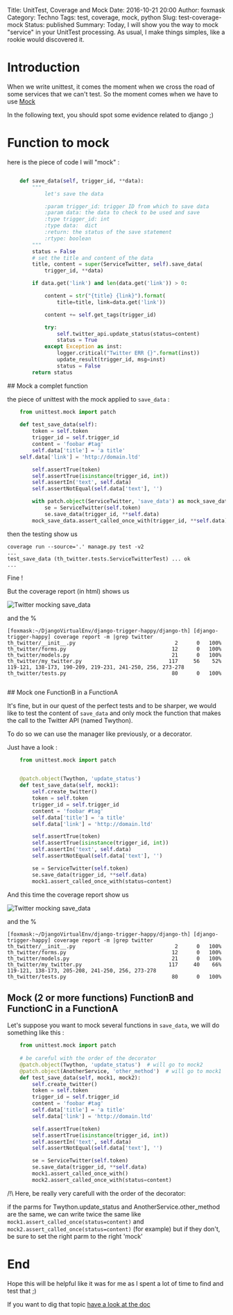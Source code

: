 Title: UnitTest, Coverage and Mock
Date: 2016-10-21 20:00
Author: foxmask
Category: Techno
Tags: test, coverage, mock, python
Slug: test-coverage-mock
Status: published
Summary: Today, I will show you the way to mock "service" in your UnitTest processing. As usual, I make things simples, like a rookie would discovered it.

# Introduction 

When we write unittest, it comes the moment when we cross the road of some services that we can't test.
So the moment comes when we have to use [Mock](https://docs.python.org/dev/library/unittest.mock.html)

In the following text, you should spot some evidence related to django ;)

# Function to mock


here is the piece of code I will "mock" :


```python

    def save_data(self, trigger_id, **data):
        """
            let's save the data

            :param trigger_id: trigger ID from which to save data
            :param data: the data to check to be used and save
            :type trigger_id: int
            :type data:  dict
            :return: the status of the save statement
            :rtype: boolean
        """
        status = False
        # set the title and content of the data
        title, content = super(ServiceTwitter, self).save_data(
            trigger_id, **data)

        if data.get('link') and len(data.get('link')) > 0:

            content = str("{title} {link}").format(
                title=title, link=data.get('link'))

            content += self.get_tags(trigger_id)

            try:
                self.twitter_api.update_status(status=content)
                status = True
            except Exception as inst:
                logger.critical("Twitter ERR {}".format(inst))
                update_result(trigger_id, msg=inst)
                status = False
        return status
```

## Mock a complet function

the piece of unittest with the mock applied to `save_data` :
    
```python
    from unittest.mock import patch
    
    def test_save_data(self):
        token = self.token
        trigger_id = self.trigger_id
        content = 'foobar #tag'
        self.data['title'] = 'a title'
    self.data['link'] = 'http://domain.ltd'

        self.assertTrue(token)
        self.assertTrue(isinstance(trigger_id, int))
        self.assertIn('text', self.data)
        self.assertNotEqual(self.data['text'], '')

        with patch.object(ServiceTwitter, 'save_data') as mock_save_data:
            se = ServiceTwitter(self.token)
            se.save_data(trigger_id, **self.data)
        mock_save_data.assert_called_once_with(trigger_id, **self.data)
```


then the testing show us 

```
coverage run --source='.' manage.py test -v2
...
test_save_data (th_twitter.tests.ServiceTwitterTest) ... ok
...
```
Fine !

But the coverage report (in html) shows us 

![Twitter mocking save_data](/static/twitter_mock_save_data.png)


and the % 
```
[foxmask:~/DjangoVirtualEnv/django-trigger-happy/django-th] [django-trigger-happy] coverage report -m |grep twitter
th_twitter/__init__.py                                2      0   100%   
th_twitter/forms.py                                  12      0   100%   
th_twitter/models.py                                 21      0   100%   
th_twitter/my_twitter.py                            117     56    52%   119-121, 138-173, 190-209, 219-231, 241-250, 256, 273-278
th_twitter/tests.py                                  80      0   100%   
   
```        

## Mock one FunctionB in a FunctionA 

It's fine, but in our quest of the perfect tests and to be sharper, we would like to test the content of `save_data` and only mock the function that makes the call to the Twitter API (named Twython).

To do so we can use the manager like previously, or a decorator. 

Just have a look :

               
```python
    from unittest.mock import patch            
               

    @patch.object(Twython, 'update_status')
    def test_save_data(self, mock1):
        self.create_twitter()
        token = self.token
        trigger_id = self.trigger_id
        content = 'foobar #tag'
        self.data['title'] = 'a title'
        self.data['link'] = 'http://domain.ltd'

        self.assertTrue(token)
        self.assertTrue(isinstance(trigger_id, int))
        self.assertIn('text', self.data)
        self.assertNotEqual(self.data['text'], '')

        se = ServiceTwitter(self.token)
        se.save_data(trigger_id, **self.data)
        mock1.assert_called_once_with(status=content)
```

And this time the coverage report show us 

![Twitter mocking save_data](/static/twitter_mock_save_data2.png)


and the % 
```
[foxmask:~/DjangoVirtualEnv/django-trigger-happy/django-th] [django-trigger-happy] coverage report -m |grep twitter
th_twitter/__init__.py                                2      0   100%   
th_twitter/forms.py                                  12      0   100%   
th_twitter/models.py                                 21      0   100%   
th_twitter/my_twitter.py                            117     40    66%   119-121, 138-173, 205-208, 241-250, 256, 273-278
th_twitter/tests.py                                  80      0   100%   
```

## Mock (2 or more functions) FunctionB and FunctionC in a FunctionA

Let's suppose you want to mock several functions in `save_data`, we will do something like this :

```python
    from unittest.mock import patch            
               
    # be careful with the order of the decorator 
    @patch.object(Twython, 'update_status')  # will go to mock2
    @patch.object(AnotherService, 'other_method')  # will go to mock1
    def test_save_data(self, mock1, mock2):
        self.create_twitter()
        token = self.token
        trigger_id = self.trigger_id
        content = 'foobar #tag'
        self.data['title'] = 'a title'
        self.data['link'] = 'http://domain.ltd'

        self.assertTrue(token)
        self.assertTrue(isinstance(trigger_id, int))
        self.assertIn('text', self.data)
        self.assertNotEqual(self.data['text'], '')

        se = ServiceTwitter(self.token)
        se.save_data(trigger_id, **self.data)
        mock1.assert_called_once_with()  
        mock2.assert_called_once_with(status=content)
```

/!\ Here, be really very carefull with the order of the decorator: 

if the parms for Twython.update_status and AnotherService.other_method are the same, we can write twice the same like `mock1.assert_called_once(status=content)` and `mock2.assert_called_once(status=content)` (for example)
but if they don't, be sure to set the right parm to the right 'mock'

# End

Hope this will be helpful like it was for me as I spent a lot of time to find and test that ;)

If you want to dig that topic [have a look at the doc](https://docs.python.org/dev/library/unittest.mock.html#patch-object)
